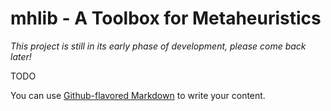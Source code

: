# mhlib - A Toolbox for Metaheuristics

_This project is still in its early phase of development, please come back later!_

TODO

You can use
[Github-flavored Markdown](https://guides.github.com/features/mastering-markdown/)
to write your content.